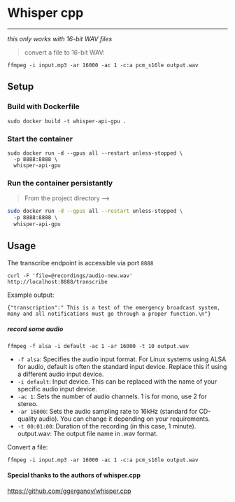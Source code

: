 
# Whisper cpp
------------
*this only works with 16-bit WAV files*
>convert a file to 16-bit WAV:


`ffmpeg -i input.mp3 -ar 16000 -ac 1 -c:a pcm_s16le output.wav`


## Setup
### Build with Dockerfile
`sudo docker build -t whisper-api-gpu .`

### Start the container
```
sudo docker run -d --gpus all --restart unless-stopped \             
  -p 8888:8888 \
  whisper-api-gpu
```

### Run the container persistantly
> From the project directory -->
```bash
sudo docker run -d --gpus all --restart unless-stopped \                 
  -p 8888:8888 \
  whisper-api-gpu
```

## Usage
The transcribe endpoint is accessible via port `8888`

`curl -F 'file=@recordings/audio-new.wav' http://localhost:8888/transcribe`

Example output:

`{"transcription":" This is a test of the emergency broadcast system, many and all notifications must go through a proper function.\n"}`

##### record some audio
`ffmpeg -f alsa -i default -ac 1 -ar 16000 -t 10 output.wav`

- `-f alsa`: Specifies the audio input format. For Linux systems using ALSA for audio, default is often the standard input device. Replace this if using a different audio input device.
- `-i default`: Input device. This can be replaced with the name of your specific audio input device.
- `-ac 1`: Sets the number of audio channels. 1 is for mono, use 2 for stereo.
- `-ar 16000`: Sets the audio sampling rate to 16kHz (standard for CD-quality audio). You can change it depending on your requirements.
- `-t 00:01:00`: Duration of the recording (in this case, 1 minute).
output.wav: The output file name in .wav format.


Convert a file:

`ffmpeg -i input.mp3 -ar 16000 -ac 1 -c:a pcm_s16le output.wav`

#### Special thanks to the authors of whisper.cpp

https://github.com/ggerganov/whisper.cpp
